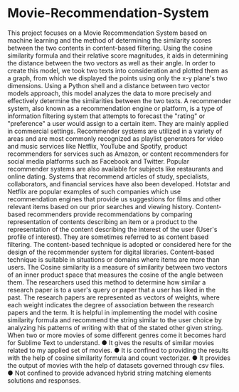 # Movie-Recommendation-System
This project focuses on a Movie Recommendation System based on
machine learning and the method of determining the similarity scores between the two
contents in content-based filtering. Using the cosine similarity formula and their relative
score magnitudes, it aids in determining the distance between the two vectors as well as
their angle. In order to create this model, we took two texts into consideration and plotted
them as a graph, from which we displayed the points using only the x-y plane's two
dimensions.
Using a Python shell and a distance between two vector models approach, this model
analyzes the data to more precisely and effectively determine the similarities between the
two texts.
A recommender system, also known as a recommendation engine or
platform, is a type of information filtering system that attempts to forecast the "rating" or
"preference" a user would assign to a certain item. They are mainly applied in commercial
settings. Recommender systems are utilized in a variety of areas and are
most commonly recognized as playlist generators for video and music services
like Netflix, YouTube and Spotify, product recommenders for services such as Amazon, or
content recommenders for social media platforms such as Facebook and Twitter.
Popular recommender systems are also available for subjects like restaurants and online
dating. Systems that recommend articles of study, specialists, collaborators, and financial
services have also been developed.
Hotstar and Netflix are popular examples of such companies which use recommendation
engines that provide us suggestions for films and other relevant items based on our prior
searches and viewing history.
Content-based recommenders provide recommendations by comparing representation of
contents describing an item or a product to the representation of the content describing the
interest of the user (User's profile of interest). They are sometimes referred to as content
based filtering. The content-based technique is adopted or considered here for the design of
the recommender system for digital libraries. Content-based technique is suitable in
situations or domains where items are more than users. The Cosine similarity is a measure
of similarity between two vectors of an inner product space that measures the cosine of the
angle between them. The researchers used this method to determine how similar a research
paper is to a user's query or paper that a user has liked in the past. The research papers are
represented as vectors of weights, where each weight indicates the degree of association
between the research papers and the term. It is helpful in implementing the model with
cosine similarity formula and recommend the string similar to the user choice by analyzing
his patterns of writing with that of the stated other given string. When two or more movies of
some different genres come it becomes hard for Sublime Text to understand.
● It gives the results of similar movies related to my applied set of movies.
● It is confined to providing the results with the help of cosine similarity formula and
count vectorizer.
● It provides the output of movies with the help of datasets governed through csv files.
● Not confined to provide advanced hybrid string matching elements solutions and
responses.
